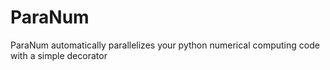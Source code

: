ParaNum
=======
ParaNum automatically parallelizes your python numerical computing code
with a simple decorator  

